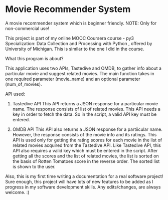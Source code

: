 # Movie Recommender System
A movie recommender system which is beginner friendly.
NOTE: Only for non-commercial use!

This project is part of my online MOOC Coursera course - py3 Specialization: Data Collection and Processing with Python , offered by University of Michigan.
This is similar to the one I did in the course.

What this program is about?

This application uses two APIs, Tastedive and OMDB, to gather info about a particular movie and suggest related movies.
The main function takes in one required parameter (movie_name) and an optional parameter (num_of_movies).

API used:

1) Tastedive API
This API returns a JSON response for a particular movie name. The response consists of list of related movies.
This API needs a key in order to fetch the data. So in the script, a valid API key must be entered.

2) OMDB API
This API also returns a JSON response for a partiicular name. However, the response consists of the movie info and its ratings.
This API is used only for getting the rating scores for each movie in the list of related movies acquired from the Tastedive API.
Like Tastedive API, this API also requires a valid key which must be entered in the script.
After getting all the scores and the list of related movies, the list is sorted on the basis of Rotten Tomatoes score in the reverse order.
The sorted list is shown to the user.

Also, this is my first time writing a documentation for a real software project!
Sure enough, this project will have lots of new features to be added as I progress in my software development skills.
Any edits/changes, are always welcome. :)
